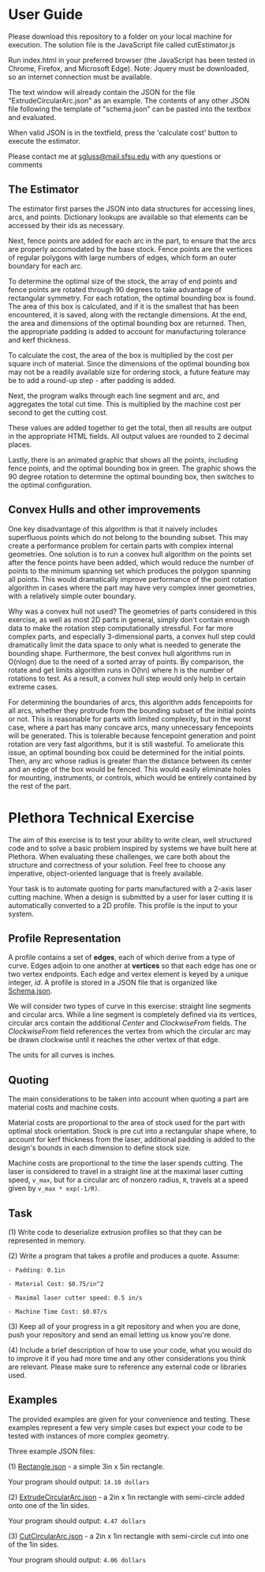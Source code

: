User Guide
===

Please download this repository to a folder on your local machine for execution. The solution file is the JavaScript file called cutEstimator.js

Run index.html in your preferred browser (the JavaScript has been tested in Chrome, Firefox, and Microsoft Edge). Note: Jquery must be downloaded, so an internet connection must be available.

The text window will already contain the JSON for the file "ExtrudeCircularArc.json" as an example. The contents of any other JSON file following the template of "schema.json" can be pasted into the textbox and evaluated.

When valid JSON is in the textfield, press the 'calculate cost' button to execute the estimator.

Please contact me at sgluss@mail.sfsu.edu with any questions or comments

The Estimator
---

The estimator first parses the JSON into data structures for accessing lines, arcs, and points. Dictionary lookups are available so that elements can be accessed by their ids as necessary.

Next, fence points are added for each arc in the part, to ensure that the arcs are properly accomodated by the base stock. Fence points are the vertices of regular polygons with large numbers of edges, which form an outer boundary for each arc. 

To determine the optimal size of the stock, the array of end points and fence points are rotated through 90 degrees to take advantage of rectangular symmetry. For each rotation, the optimal bounding box is found. The area of this box is calculated, and if it is the smallest that has been encountered, it is saved, along with the rectangle dimensions. At the end, the area and dimensions of the optimal bounding box are returned. Then, the appropriate padding is added to account for manufacturing tolerance and kerf thickness.

To calculate the cost, the area of the box is multiplied by the cost per square inch of material. Since the dimensions of the optimal bounding box may not be a readily available size for ordering stock, a future feature may be to add a round-up step - after padding is added.

Next, the program walks through each line segment and arc, and aggregates the total cut time. This is multiplied by the machine cost per second to get the cutting cost.

These values are added together to get the total, then all results are output in the appropriate HTML fields. All output values are rounded to 2 decimal places.

Lastly, there is an animated graphic that shows all the points, including fence points, and the optimal bounding box in green. The graphic shows the 90 degree rotation to determine the optimal bounding box, then switches to the optimal configuration.

Convex Hulls and other improvements
---

One key disadvantage of this algorithm is that it naively includes superfluous points which do not belong to the bounding subset. This may create a performance problem for certain parts with complex internal geometries. One solution is to run a convex hull algorithm on the points set after the fence points have been added, which would reduce the number of points to the minimum spanning set which produces the polygon spanning all points. This would dramatically improve performance of the point rotation algorithm in cases where the part may have very complex inner geometries, with a relatively simple outer boundary.

Why was a convex hull not used? The geometries of parts considered in this exercise, as well as most 2D parts in general, simply don't contain enough data to make the rotation step computationally stressful. For far more complex parts, and especially 3-dimensional parts, a convex hull step could dramatically limit the data space to only what is needed to generate the bounding shape. Furthermore, the best convex hull algorithms run in O(nlogn) due to the need of a sorted array of points. By comparison, the rotate and get limits algorithm runs in O(hn) where h is the number of rotations to test. As a result, a convex hull step would only help in certain extreme cases.

For determining the boundaries of arcs, this algorithm adds fencepoints for all arcs, whether they protrude from the bounding subset of the initial points or not. This is reasonable for parts with limited complexity, but in the worst case, where a part has many concave arcs, many unnecessary fencepoints will be generated. This is tolerable because fencepoint generation and point rotation are very fast algorithms, but it is still wasteful. To ameliorate this issue, an optimal bounding box could be determined for the initial points. Then, any arc whose radius is greater than the distance between its center and an edge of the box would be fenced. This would easily eliminate holes for mounting, instruments, or controls, which would be entirely contained by the rest of the part.

Plethora Technical Exercise
===

The aim of this exercise is to test your ability to write clean, well structured code and to solve a basic problem inspired by systems we have built here at Plethora. When evaluating these challenges, we care both about the structure and correctness of your solution. Feel free to choose any imperative, object-oriented language that is freely available.
 
Your task is to automate quoting for parts manufactured with a 2-axis laser cutting machine. When a design is submitted by a user for laser cutting it is automatically converted to a 2D profile. This profile is the input to your system.

Profile Representation
---

A profile contains a set of **edges**, each of which derive from a type of curve. Edges adjoin to one another at **vertices** so that each edge has one or two vertex endpoints. Each edge and vertex element is keyed by a unique integer, *id*. A profile is stored in a JSON file that is organized like [Schema.json](https://gist.github.com/mrivlin/4bd6f29bedaec07b8e36#file-schema-json).
 
We will consider two types of curve in this exercise: straight line segments and circular arcs. While a line segment is completely defined via its vertices, circular arcs contain the additional *Center* and *ClockwiseFrom* fields. The *ClockwiseFrom* field references the vertex from which the circular arc may be drawn clockwise until it reaches the other vertex of that edge.
 
The units for all curves is inches.

Quoting
---

The main considerations to be taken into account when quoting a part are material costs and machine costs.  
 
Material costs are proportional to the area of stock used for the part with optimal stock orientation. Stock is pre cut into a rectangular shape where, to account for kerf thickness from the laser, additional padding is added to the design's bounds in each dimension to define stock size. 
 
Machine costs are proportional to the time the laser spends cutting. The laser is considered to travel in a straight line at the maximal laser cutting speed, `v_max`, but for a circular arc of nonzero radius, `R`, travels at a speed given by `v_max * exp(-1/R)`.

Task
---

  (1) Write code to deserialize extrusion profiles so that they can be represented in memory.
  
  (2) Write a program that takes a profile and produces a quote. Assume:
  
    - Padding: 0.1in
    
    - Material Cost: $0.75/in^2
    
    - Maximal laser cutter speed: 0.5 in/s
    
    - Machine Time Cost: $0.07/s
  
  (3) Keep all of your progress in a git repository and when you are done, push your repository and send an email letting us know you're done.
  
  (4) Include a brief description of how to use your code, what you would do to improve it if you had more time and any other considerations you think are relevant. Please make sure to reference any external code or libraries used.

Examples
---

The provided examples are given for your convenience and testing. These examples represent a few very simple cases but expect your code to be tested with instances of more complex geometry.

Three example JSON files:

  (1) [Rectangle.json](https://gist.github.com/mrivlin/4bd6f29bedaec07b8e36#file-rectangle-json) - a simple 3in x 5in rectangle.
  
  Your program should output: `14.10 dollars`
  
  (2) [ExtrudeCircularArc.json](https://gist.github.com/mrivlin/4bd6f29bedaec07b8e36#file-extrudecirculararc-json) - a 2in x 1in rectangle with semi-circle added onto one of the 1in sides.
  
  Your program should output: `4.47 dollars`
  
  (3) [CutCircularArc.json](https://gist.github.com/mrivlin/4bd6f29bedaec07b8e36#file-cutcirculararc-json) - a 2in x 1in rectangle with semi-circle cut into one of the 1in sides.
  
  Your program should output: `4.06 dollars`


